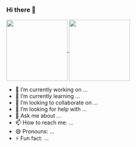 ### Hi there 👋

<a href="https://github.com/anuraghazra/github-readme-stats">
  <img height="160px" align="center" src="https://github-readme-stats-sigma-five.vercel.app/api/top-langs/?username=Lycoiref&layout=compact&langs_count=8" />
</a>
<a href="https://github.com/anuraghazra/convoychat">
  <img height="160px" align="center" src="https://github-readme-stats-sigma-five.vercel.app/api?username=Lycoiref" />
</a>


- 🔭 I’m currently working on ...
- 🌱 I’m currently learning ...
- 👯 I’m looking to collaborate on ...
- 🤔 I’m looking for help with ...
- 💬 Ask me about ...
- 📫 How to reach me: ...
- 😄 Pronouns: ...
- ⚡ Fun fact: ...
